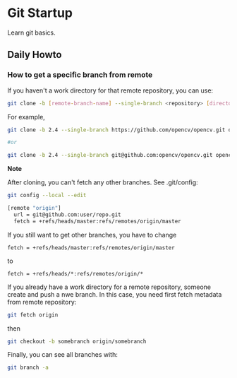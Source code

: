 # Git Startup
Learn git basics.

## Daily Howto

### How to get a specific branch from remote

If you haven't a work directory for that remote repository, you can use:
```bash
git clone -b [remote-branch-name] --single-branch <repository> [directory]
```
For example,

```bash
git clone -b 2.4 --single-branch https://github.com/opencv/opencv.git opencv-2.4

#or

git clone -b 2.4 --single-branch git@github.com:opencv/opencv.git opencv-2.4
```
**Note**

After cloning, you can't fetch any other branches. See .git/config:
```bash
git config --local --edit

[remote "origin"]
  url = git@github.com:user/repo.git
  fetch = +refs/heads/master:refs/remotes/origin/master
```
If you still want to get other branches, you have to change
```
fetch = +refs/heads/master:refs/remotes/origin/master
```
to
```
fetch = +refs/heads/*:refs/remotes/origin/*
```

If you already have a work directory for a remote repository, someone create 
and push a nwe branch. In this case, you need first fetch metadata from remote
repository:
```bash
git fetch origin
```
then
```bash
git checkout -b somebranch origin/somebranch
```
Finally, you can see all branches with:
```bash
git branch -a
```